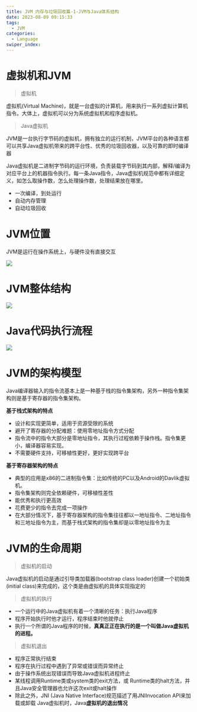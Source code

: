 ```yaml
---
title: JVM 内存与垃圾回收篇-1-JVM与Java体系结构
date: 2023-08-09 09:15:33
tags: 
  - JVM
categories: 
  - Language
swiper_index: 
---
```


# 虚拟机和JVM

> 虚拟机

虚拟机(Virtual Machine)，就是一台虚拟的计算机，用来执行一系列虚拟计算机指令。大体上，虚拟机可以分为系统虚拟机和程序虚拟机。

> Java虚拟机

JVM是一台执行字节码的虚拟机，拥有独立的运行机制，JVM平台的各种语言都可以共享Java虚拟机带来的跨平台性、优秀的垃圾回收器，以及可靠的即时编译器

Java虚拟机是二进制字节码的运行环境，负责装载字节码到其内部，解释/编译为对应平台上的机器指令执行。每一条Java指令，Java虚拟机规范中都有详细定义，如怎么取操作数，怎么处理操作数，处理结果放在哪里。

* 一次编译，到处运行
* 自动内存管理
* 自动垃圾回收

# JVM位置

JVM是运行在操作系统上，与硬件没有直接交互

![](https://cyan-images.oss-cn-shanghai.aliyuncs.com/images/06-jvm-20230802-01.jpg)

# JVM整体结构

![](https://cyan-images.oss-cn-shanghai.aliyuncs.com/images/06-jvm-20230802-02.jpg)

# Java代码执行流程

![](https://cyan-images.oss-cn-shanghai.aliyuncs.com/images/06-jvm-20230802-03.jpg)

# JVM的架构模型

Java编译器输入的指令流基本上是一种基于栈的指令集架构，另外一种指令集架构则是基于寄存器的指令集架构。

**基于栈式架构的特点**

* 设计和实现更简单，适用于资源受限的系统
* 避开了寄存器的分配难题：使用零地址指令方式分配
* 指令流中的指令大部分是零地址指令，其执行过程依赖于操作栈。指令集更小，编译器容易实现。
* 不需要硬件支持，可移植性更好，更好实现跨平台

**基于寄存器架构的特点**

* 典型的应用是x86的二进制指令集：比如传统的PC以及Android的Davlik虚拟机。
* 指令集架构则完全依赖硬件，可移植性差性
* 能优秀和执行更高效
* 花费更少的指令去完成一项操作
* 在大部分情况下，基于寄存器架构的指令集往往都以一地址指令、二地址指令和三地址指令为主，而基于栈式架构的指令集却是以零地址指令为主

# JVM的生命周期

> 虚拟机的启动

Java虚拟机的启动是通过引导类加载器(bootstrap class loader)创建一个初始类(initial class)来完成的，这个类是由虚拟机的具体实现指定的

> 虚拟机的执行

* 一个运行中的Java虚拟机有着一个清晰的任务：执行Java程序
* 程序开始执行时他才运行，程序结束时他就停止
* 执行一个所谓的Java程序的时候，**真真正正在执行的是一个叫做Java虚拟机的进程。**

> 虚拟机退出

* 程序正常执行结束
* 程序在执行过程中遇到了异常或错误而异常终止
* 由于操作系统出现错误而导致Java虚拟机进程终止
* 某线程调用Runtime类或system类的exit方法，或 Runtime类的halt方法，并且Java安全管理器也允许这次exit或halt操作 
* 除此之外，JNI (Java Native Interface)规范描述了用JNIInvocation API来加载或卸载 Java虚拟机时，Java**虚拟机的退出情况**